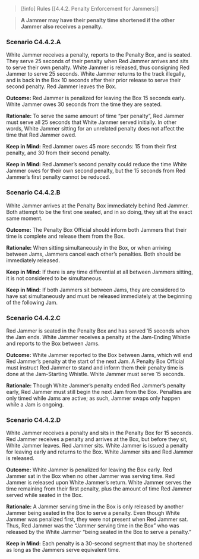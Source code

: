> [!info] Rules
> [[4.4.2. Penalty Enforcement for Jammers]]


> **A Jammer may have their penalty time shortened if the other Jammer also receives a penalty.**

### Scenario C4.4.2.A

White Jammer receives a penalty, reports to the Penalty Box, and is seated. They serve 25 seconds of their penalty when Red Jammer arrives and sits to serve their own penalty. White Jammer is released, thus consigning Red Jammer to serve 25 seconds. White Jammer returns to the track illegally, and is back in the Box 10 seconds after their prior release to serve their second penalty. Red Jammer leaves the Box.

**Outcome:** Red Jammer is penalized for leaving the Box 15 seconds early. White Jammer owes 30 seconds from the time they are seated.

**Rationale:** To serve the same amount of time “per penalty”, Red Jammer must serve all 25 seconds that White Jammer served initially. In other words, White Jammer sitting for an unrelated penalty does not affect the time that Red Jammer owed.

**Keep in Mind:** Red Jammer owes 45 more seconds: 15 from their first penalty, and 30 from their second penalty.

**Keep in Mind:** Red Jammer’s second penalty could reduce the time White Jammer owes for their own second penalty, but the 15 seconds from Red Jammer’s first penalty cannot be reduced.

### Scenario C4.4.2.B

White Jammer arrives at the Penalty Box immediately behind Red Jammer. Both attempt to be the first one seated, and in so doing, they sit at the exact same moment.

**Outcome:** The Penalty Box Official should inform both Jammers that their time is complete and release them from the Box.

**Rationale:** When sitting simultaneously in the Box, or when arriving between Jams, Jammers cancel each other’s penalties. Both should be immediately released.

**Keep in Mind:** If there is any time differential at all between Jammers sitting, it is not considered to be simultaneous.

**Keep in Mind:** If both Jammers sit between Jams, they are considered to have sat simultaneously and must be released immediately at the beginning of the following Jam.

### Scenario C4.4.2.C

Red Jammer is seated in the Penalty Box and has served 15 seconds when the Jam ends. White Jammer receives a penalty at the Jam-Ending Whistle and reports to the Box between Jams.

**Outcome:** White Jammer reported to the Box between Jams, which will end Red Jammer’s penalty at the start of the next Jam. A Penalty Box Official must instruct Red Jammer to stand and inform them their penalty time is done at the Jam-Starting Whistle. White Jammer must serve 15 seconds.

**Rationale:** Though White Jammer’s penalty ended Red Jammer’s penalty early, Red Jammer must still begin the next Jam from the Box. Penalties are only timed while Jams are active; as such, Jammer swaps only happen while a Jam is ongoing.

### Scenario C4.4.2.D

White Jammer receives a penalty and sits in the Penalty Box for 15 seconds. Red Jammer receives a penalty and arrives at the Box, but before they sit, White Jammer leaves. Red Jammer sits. White Jammer is issued a penalty for leaving early and returns to the Box. White Jammer sits and Red Jammer is released.

**Outcome:** White Jammer is penalized for leaving the Box early. Red Jammer sat in the Box when no other Jammer was serving time. Red Jammer is released upon White Jammer’s return. White Jammer serves the time remaining from their first penalty, plus the amount of time Red Jammer served while seated in the Box.

**Rationale:** A Jammer serving time in the Box is only released by another Jammer being seated in the Box to serve a penalty. Even though White Jammer was penalized first, they were not present when Red Jammer sat. Thus, Red Jammer was the “Jammer serving time in the Box” who was released by the White Jammer “being seated in the Box to serve a penalty.”

**Keep in Mind:** Each penalty is a 30-second segment that may be shortened as long as the Jammers serve equivalent time.